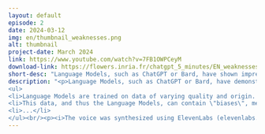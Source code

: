 ```yaml
---
layout: default
episode: 2
date: 2024-03-12
img: en/thumbnail_weaknesses.png
alt: thumbnail
project-date: March 2024
link: https://www.youtube.com/watch?v=7FB1OWPCeyM
download-link: https://flowers.inria.fr/chatgpt_5_minutes/EN_weaknesses.mov
short-desc: "Language Models, such as ChatGPT or Bard, have shown impressive capabilities. However, they also have numerous limitations and weaknesses!"
description: "<p>Language Models, such as ChatGPT or Bard, have demonstrated impressive capabilities for a wide range of tasks. However, they also have numerous limitations and weaknesses! In this video, we explain the main ones:</p>
<ul>
<li>Language Models are trained on data of varying quality and origin. The selection of this data is often not precisely controlled.</li>
<li>This data, and thus the Language Models, can contain \"biases\", meaning an automatic way of thinking that is not based on reasoning or facts. These biases can be unfair and reinforce stereotypes. If these biases are not controlled, they will be reflected in the output and usage of these models.</li>
<li>...</li>
</ul><br/><p><i>The voice was synthesized using ElevenLabs (elevenlabs.io).</i></p>"
---
```

